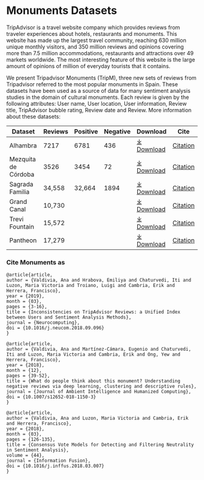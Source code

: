 # Monuments Datasets

TripAdvisor is a travel website company which provides reviews from traveler experiences about hotels, restaurants and monuments. This website has made up the largest
travel community, reaching 630 million unique monthly visitors, and 350 million reviews and opinions covering more than 7.5 million accommodations, restaurants and
attractions over 49 markets worldwide. The most interesting feature of this website is the large amount of opinions of million of everyday tourists that it contains. 

We present Tripadvisor Monuments (TripM), three new sets of reviews from Tripadvisor referred to the most popular monuments in Spain. These datasets have been used as a source of data for many sentiment analysis studies in the domain of cultural monuments. Each review is given by the following attributes: User name, User location, User information, Review title, TripAdvisor bubble rating, Review date and Review. More information about these datasets:

|Dataset|Reviews|Positive|Negative|Download|Cite|
|-|-|-|-|-|-|
|Alhambra|7217|6781|436|[⤓ Download](https://github.com/ari-dasci/OD-TripM/releases/download/tamonumets/Alhambra.csv)|[Citation](#cite-monuments-as)|
|Mezquita de Córdoba|3526|3454|72|[⤓ Download](https://github.com/ari-dasci/OD-TripM/releases/download/tamonumets/MezquitaCordoba.csv)|[Citation](#cite-monuments-as)|
|Sagrada Familia|34,558|32,664|1894|[⤓ Download](https://github.com/ari-dasci/OD-TripM/releases/download/tamonumets/SagradaFamilia.csv)|[Citation](#cite-monuments-as)|
|Grand Canal|10,730|||[⤓ Download](https://github.com/ari-dasci/OD-TripM/releases/download/tamonumets/)|[Citation](#cite-monuments-as)|
|Trevi Fountain|15,572|||[⤓ Download](https://github.com/ari-dasci/OD-TripM/releases/download/tamonumets/)|[Citation](#cite-monuments-as)|
|Pantheon|17,279|||[⤓ Download](https://github.com/ari-dasci/OD-TripM/releases/download/tamonumets/)|[Citation](#cite-monuments-as)|






### Cite Monuments as

```
@article{article,
author = {Valdivia, Ana and Hrabova, Emiliya and Chaturvedi, Iti and Luzon, Maria Victoria and Troiano, Luigi and Cambria, Erik and Herrera, Francisco},
year = {2019},
month = {03},
pages = {3-16},
title = {Inconsistencies on TripAdvisor Reviews: a Unified Index between Users and Sentiment Analysis Methods},
journal = {Neurocomputing},
doi = {10.1016/j.neucom.2018.09.096}
}

@article{article,
author = {Valdivia, Ana and Martínez-Cámara, Eugenio and Chaturvedi, Iti and Luzon, Maria Victoria and Cambria, Erik and Ong, Yew and Herrera, Francisco},
year = {2018},
month = {12},
pages = {39-52},
title = {What do people think about this monument? Understanding negative reviews via deep learning, clustering and descriptive rules},
journal = {Journal of Ambient Intelligence and Humanized Computing},
doi = {10.1007/s12652-018-1150-3}
}

@article{article,
author = {Valdivia, Ana and Luzon, Maria Victoria and Cambria, Erik and Herrera, Francisco},
year = {2018},
month = {03},
pages = {126-135},
title = {Consensus Vote Models for Detecting and Filtering Neutrality in Sentiment Analysis},
volume = {44},
journal = {Information Fusion},
doi = {10.1016/j.inffus.2018.03.007}
}
